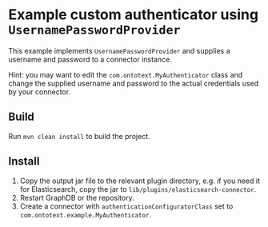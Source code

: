 # Example custom authenticator using `UsernamePasswordProvider`

This example implements `UsernamePasswordProvider` and supplies a username and password to a connector instance. 

Hint: you may want to edit the `com.ontotext.MyAuthenticator` class and change the supplied username and password to the actual credentials used by your connector.

## Build

Run `mvn clean install` to build the project.

## Install

1. Copy the output jar file to the relevant plugin directory, e.g. if you need it for Elasticsearch, copy the jar to `lib/plugins/elasticsearch-connector`.
2. Restart GraphDB or the repository.
3. Create a connector with `authenticationConfiguratorClass` set to `com.ontotext.example.MyAuthenticator`.

